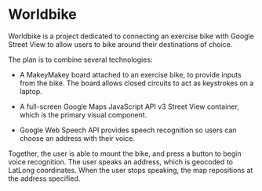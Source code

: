 # Worldbike

Worldbike is a project dedicated to connecting an exercise bike with Google
Street View to allow users to bike around their destinations of choice.

The plan is to combine several technologies:

- A MakeyMakey board attached to an exercise bike, to provide inputs from the 
bike. The board allows closed circuits to act as keystrokes on a laptop.

- A full-screen Google Maps JavaScript API v3 Street View container, which is
the primary visual component.

- Google Web Speech API provides speech recognition so users can choose an
address with their voice.

Together, the user is able to mount the bike, and press a button to begin
voice recognition. The user speaks an address, which is geocoded to LatLong
coordinates. When the user stops speaking, the map repositions at the address
specified.